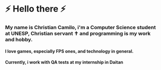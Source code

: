 # ⚡ Hello there ⚡

### My name is Christian Camilo, i'm a Computer Science student at UNESP, Christian servant ✝ and programming is my work and hobby.
#### I love games, especially FPS ones, and technology in general.
#### Currently, i work with QA tests at my internship in Daitan
<!--
**ChrisCamilo/ChrisCamilo** is a ✨ _special_ ✨ repository because its `README.md` (this file) appears on your GitHub profile.

Here are some ideas to get you started:

- 🔭 I’m currently working on ...
- 🌱 I’m currently learning ...
- 👯 I’m looking to collaborate on ...
- 🤔 I’m looking for help with ...
- 💬 Ask me about ...
- 📫 How to reach me: ...
- 😄 Pronouns: ...
- ⚡ Fun fact: ...
-->
